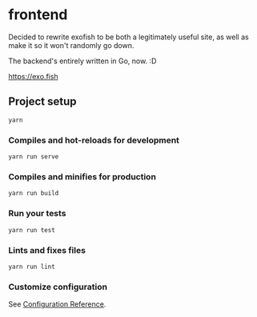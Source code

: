 # frontend

Decided to rewrite exofish to be both a legitimately useful site, as well as make it so it won't randomly go down. 

The backend's entirely written in Go, now. :D 

https://exo.fish

## Project setup
```
yarn
```

### Compiles and hot-reloads for development
```
yarn run serve
```

### Compiles and minifies for production
```
yarn run build
```

### Run your tests
```
yarn run test
```

### Lints and fixes files
```
yarn run lint
```

### Customize configuration
See [Configuration Reference](https://cli.vuejs.org/config/).
